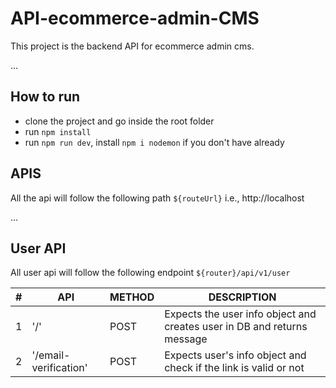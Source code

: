 # API-ecommerce-admin-CMS

This project is the backend API for ecommerce admin cms.

...

## How to run

-   clone the project and go inside the root folder
-   run `npm install`
-   run `npm run dev`, install `npm i nodemon` if you don't have already

## APIS

All the api will follow the following path `${routeUrl}` i.e., http://localhost

...

## User API

All user api will follow the following endpoint `${router}/api/v1/user`

| #   | API                   | METHOD | DESCRIPTION                                                             |
| --- | --------------------- | ------ | ----------------------------------------------------------------------- |
| 1   | '/'                   | POST   | Expects the user info object and creates user in DB and returns message |
| 2   | '/email-verification' | POST   | Expects user's info object and check if the link is valid or not        |

